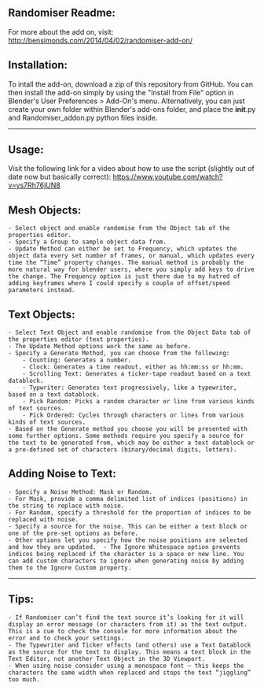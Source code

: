 Randomiser Readme:
------------------------------

For more about the add on, visit: http://bensimonds.com/2014/04/02/randomiser-add-on/

Installation:
----------------
To intall the add-on, download a zip of this repository from GitHub. You can then install the add-on simply by using the "Install from File" option in Blender's User Preferences > Add-On's menu. Alternatively, you can just create your own folder within Blender's add-ons folder, and place the __init__.py and Randomiser_addon.py python files inside.


----------
Usage:
----------

Visit the following link for a video about how to use the script (slightly out of date now but basically correct):
https://www.youtube.com/watch?v=ys7Rh76jUN8

Mesh Objects:
-------------------

	- Select object and enable randomise from the Object tab of the properties editor.
	- Specify a Group to sample object data from.
	- Update Method can either be set to Frequency, which updates the object data every set number of frames, or manual, which updates every time the “Time” property changes. The manual method is probably the more natural way for blender users, where you simply add keys to drive the change. The Frequency option is just there due to my hatred of adding keyframes where I could specify a couple of offset/speed parameters instead.

Text Objects:
-----------------
	- Select Text Object and enable randomise from the Object Data tab of the properties editor (text properties).
	- The Update Method options work the same as before.
	- Specify a Generate Method, you can choose from the following:
		- Counting: Generates a number.
		- Clock: Generates a time readout, either as hh:mm:ss or hh:mm.
		- Scrolling Text: Generates a ticker-tape readout based on a text datablock.
		- Typwriter: Generates text progressively, like a typewriter, based on a text datablock.
		- Pick Random: Picks a random character or line from various kinds of text sources.
		- Pick Ordered: Cycles through characters or lines from various kinds of text sources.
	- Based on the Generate method you choose you will be presented with some further options. Some methods require you specify a source for the text to be generated from, which may be either a text datablock or a pre-defined set of characters (binary/decimal digits, letters).

Adding Noise to Text:
-----------------------------
	- Specify a Noise Method: Mask or Random.
	- For Mask, provide a comma delimited list of indices (positions) in the string to replace with noise.
	- For Random, specify a threshold for the proportion of indices to be replaced with noise.
	- Specify a source for the noise. This can be either a text block or one of the pre-set options as before.
	- Other options let you specify how the noise positions are selected and how they are updated. 	- The Ignore Whitespace option prevents indices being replaced if the character is a space or new line. You can add custom characters to ignore when generating noise by adding them to the Ignore Custom property.

-------
Tips:
-------

	- If Randomiser can’t find the text source it’s looking for it will display an error message (or characters from it) as the text output. This is a cue to check the console for more information about the error and to check your settings.
	- The Typewriter and Ticker effects (and others) use a Text Datablock as the source for the text to display. This means a text block in the Text Editor, not another Text Object in the 3D Viewport.
	- When using noise consider using a monospace font – this keeps the characters the same width when replaced and stops the text “jiggling” too much.
